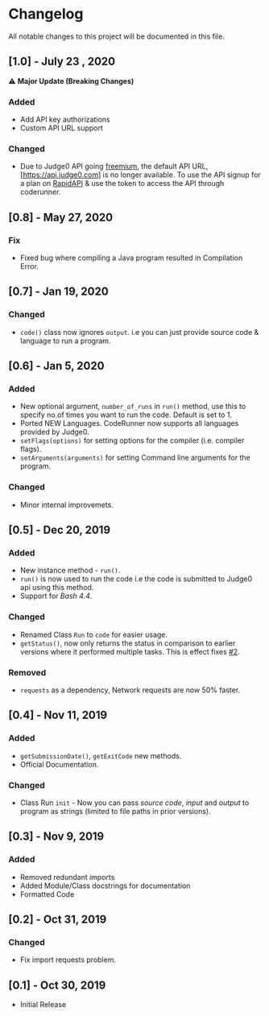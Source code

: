 # Changelog

All notable changes to this project will be documented in this file.

## [1.0] - July 23 , 2020
⚠ **Major Update (Breaking Changes)**

### Added
- Add API key authorizations
- Custom API URL support

### Changed
- Due to Judge0 API going [freemium](https://github.com/judge0/api/issues/171), the default API URL, [https://api.judge0.com] is no longer available. To use the API signup for a plan on [RapidAPI](https://rapidapi.com/hermanzdosilovic/api/judge0/pricing) & use the token to access the API through coderunner.


## [0.8] - May 27, 2020

### Fix
- Fixed bug where compiling a Java program resulted in Compilation Error.


## [0.7] - Jan 19, 2020

### Changed
- `code()` class now ignores `output`. i.e you can just provide source code & language to run a program.


## [0.6] - Jan 5, 2020

### Added

- New optional argument, `number_of_runs`  in `run()` method, use this to specify no.of times you want to run the code. Default is set to 1.
- Ported NEW Languages. CodeRunner now supports all languages provided by Judge0.
- `setFlags(options)` for setting options for the compiler (i.e. compiler flags).
- `setArguments(arguments)` for setting Command line arguments for the program.

### Changed
- Minor internal improvemets.


## [0.5] - Dec 20, 2019

### Added

- New instance method - `run()`.
- `run()` is now used to run the code i.e the code is submitted to Judge0 api using this method.
- Support for *Bash 4.4*.

### Changed
- Renamed Class `Run` to `code` for easier usage.
- `getStatus()`, now only returns the status in comparison to earlier versions where it performed multiple tasks.
This is effect fixes [#2](https://github.com/codeclassroom/CodeRunner/issues/2).

### Removed
 - `requests` as a dependency, Network requests are now 50% faster.


## [0.4] - Nov 11, 2019

### Added

- `getSubmissionDate()`, `getExitCode` new methods.
- Official Documentation.

### Changed

- Class Run `init` - Now you can pass _source code_, _input_ and _output_ to program as strings (limited to file paths in prior versions).


## [0.3] - Nov 9, 2019

### Added

- Removed redundant imports
- Added Module/Class docstrings for documentation
- Formatted Code


## [0.2] - Oct 31, 2019

### Changed

- Fix import requests problem.


## [0.1] - Oct 30, 2019
- Initial Release